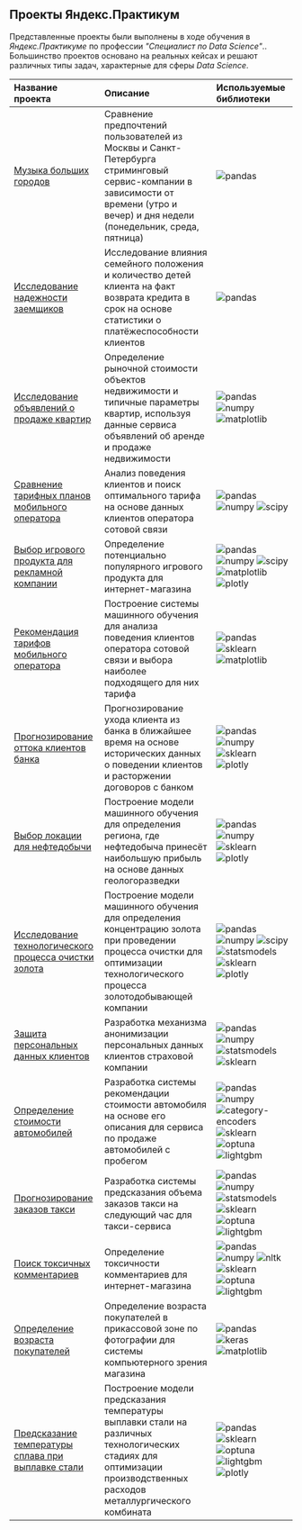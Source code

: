 ## Проекты Яндекс.Практикум
Представленные проекты были выполнены в ходе обучения в _Яндекс.Практикуме_ по профессии _"Специалист по Data Science"_.. Большинство проектов основано на реальных кейсах и решают различных типы задач, характерные для сферы _Data Science_. 


| Название проекта | Описание | Используемые библиотеки | 
| :--- | :--- | :--- |
| [Музыка больших городов](https://github.com/maresin/yandex_practicum/tree/main/project_yandex_music) | Сравнение предпочтений пользователей из Москвы и Санкт-Петербурга стриминговый сервис-компании в зависимости от времени (утро и вечер) и дня недели (понедельник, среда, пятница)|![pandas](https://img.shields.io/badge/-pandas-423189?style=flat&logo=&logoColor=white)|
|[Исследование надежности заемщиков](https://github.com/maresin/yandex_practicum/tree/main/project_insurance)|Исследование влияния семейного положения и количество детей клиента на факт возврата кредита в срок на основе статистики о платёжеспособности клиентов|![pandas](https://img.shields.io/badge/-pandas-423189?style=flat&logo=&logoColor=white)|
|[Исследование объявлений о продаже квартир](https://github.com/maresin/yandex_practicum/tree/main/project_real_estate)|Определение рыночной стоимости объектов недвижимости и типичные параметры квартир, используя данные сервиса объявлений об аренде и продаже недвижимости|![pandas](https://img.shields.io/badge/-pandas-423189?style=flat&logo=&logoColor=white) ![numpy](https://img.shields.io/badge/-numpy-1e90ff?style=flat&logo=&logoColor=white) ![matplotlib](https://img.shields.io/badge/-matplotlib-cc9700?style=flat&logo=&logoColor=white)|
|[Сравнение тарифных планов мобильного оператора](https://github.com/maresin/yandex_practicum/tree/main/project_calls)|Анализ поведения клиентов и поиск оптимального тарифа на основе данных клиентов оператора сотовой связи|![pandas](https://img.shields.io/badge/-pandas-423189?style=flat&logo=&logoColor=white) ![numpy](https://img.shields.io/badge/-numpy-1e90ff?style=flat&logo=&logoColor=white) ![scipy](https://img.shields.io/badge/-scipy-6b8e23?style=flat&logo=&logoColor=white)|
|[Выбор игрового продукта для рекламной компании](https://github.com/maresin/yandex_practicum/tree/main/project_games)|Определение потенциально популярного игрового продукта для интернет-магазина|![pandas](https://img.shields.io/badge/-pandas-423189?style=flat&logo=&logoColor=white) ![numpy](https://img.shields.io/badge/-numpy-1e90ff?style=flat&logo=&logoColor=white) ![scipy](https://img.shields.io/badge/-scipy-6b8e23?style=flat&logo=&logoColor=white) ![matplotlib](https://img.shields.io/badge/-matplotlib-cc9700?style=flat&logo=&logoColor=white) ![plotly](https://img.shields.io/badge/-plotly-cc0035?style=flat&logo=&logoColor=white)|
|[Рекомендация тарифов мобильного оператора](https://github.com/maresin/yandex_practicum/tree/main/project_mobile)| Построение системы машинного обучения для анализа поведения клиентов оператора сотовой связи и выбора наиболее подходящего для них тарифа|![pandas](https://img.shields.io/badge/-pandas-423189?style=flat&logo=&logoColor=white) ![sklearn](https://img.shields.io/badge/-sklearn-ff5800?style=flat&logo=&logoColor=white) ![matplotlib](https://img.shields.io/badge/-matplotlib-cc9700?style=flat&logo=&logoColor=white)|
|[Прогнозирование оттока клиентов банка](https://github.com/maresin/yandex_practicum/tree/main/project_churn)|Прогнозирование ухода клиента из банка в ближайшее время на основе исторических данных о поведении клиентов и расторжении договоров с банком|![pandas](https://img.shields.io/badge/-pandas-423189?style=flat&logo=&logoColor=white) ![numpy](https://img.shields.io/badge/-numpy-1e90ff?style=flat&logo=&logoColor=white) ![sklearn](https://img.shields.io/badge/-sklearn-ff5800?style=flat&logo=&logoColor=white) ![plotly](https://img.shields.io/badge/-plotly-cc0035?style=flat&logo=&logoColor=white)|
|[Выбор локации для нефтедобычи](https://github.com/maresin/yandex_practicum/tree/main/project_oil_well)|Построение модели машинного обучения для определения региона, где нефтедобыча принесёт наибольшую прибыль на основе данных геологоразведки|![pandas](https://img.shields.io/badge/-pandas-423189?style=flat&logo=&logoColor=white) ![numpy](https://img.shields.io/badge/-numpy-1e90ff?style=flat&logo=&logoColor=white) ![sklearn](https://img.shields.io/badge/-sklearn-ff5800?style=flat&logo=&logoColor=white) ![plotly](https://img.shields.io/badge/-plotly-cc0035?style=flat&logo=&logoColor=white)|
|[Исследование технологического процесса очистки золота](https://github.com/maresin/yandex_practicum/tree/main/project_gold_recovery)|Построение модели машинного обучения для определения концентрацию золота при проведении процесса очистки для оптимизации технологического процесса золотодобывающей компании|![pandas](https://img.shields.io/badge/-pandas-423189?style=flat&logo=&logoColor=white) ![numpy](https://img.shields.io/badge/-numpy-1e90ff?style=flat&logo=&logoColor=white) ![scipy](https://img.shields.io/badge/-scipy-6b8e23?style=flat&logo=&logoColor=white) ![statsmodels](https://img.shields.io/badge/-statsmodels-00ff7f?style=flat&logo=&logoColor=white) ![sklearn](https://img.shields.io/badge/-sklearn-ff5800?style=flat&logo=&logoColor=white) ![plotly](https://img.shields.io/badge/-plotly-cc0035?style=flat&logo=&logoColor=white)|
|[Защита персональных данных клиентов](https://github.com/maresin/yandex_practicum/tree/main/project_cryptography)|Разработка механизма анонимизации персональных данных клиентов страховой компании|![pandas](https://img.shields.io/badge/-pandas-423189?style=flat&logo=&logoColor=white) ![numpy](https://img.shields.io/badge/-numpy-1e90ff?style=flat&logo=&logoColor=white) ![statsmodels](https://img.shields.io/badge/-statsmodels-00ff7f?style=flat&logo=&logoColor=white) ![sklearn](https://img.shields.io/badge/-sklearn-ff5800?style=flat&logo=&logoColor=white)|
|[Определение стоимости автомобилей](https://github.com/maresin/yandex_practicum/tree/main/project_autos)|Разработка системы рекомендации стоимости автомобиля на основе его описания для сервиса  по продаже автомобилей с пробегом|![pandas](https://img.shields.io/badge/-pandas-423189?style=flat&logo=&logoColor=white) ![numpy](https://img.shields.io/badge/-numpy-1e90ff?style=flat&logo=&logoColor=white) ![category-encoders](https://img.shields.io/badge/-category--encoders-20c6b6?style=flat&logo=&logoColor=white) ![sklearn](https://img.shields.io/badge/-sklearn-ff5800?style=flat&logo=&logoColor=white) ![optuna](https://img.shields.io/badge/-optuna-cd00cd?style=flat&logo=&logoColor=white) ![lightgbm](https://img.shields.io/badge/-lightgbm-116062?style=flat&logo=&logoColor=white)|
|[Прогнозирование заказов такси](https://github.com/maresin/yandex_practicum/tree/main/project_taxi)|Разработка системы предсказания объема заказов такси на следующий час для такси-сервиса|![pandas](https://img.shields.io/badge/-pandas-423189?style=flat&logo=&logoColor=white) ![numpy](https://img.shields.io/badge/-numpy-1e90ff?style=flat&logo=&logoColor=white) ![statsmodels](https://img.shields.io/badge/-statsmodels-00ff7f?style=flat&logo=&logoColor=white) ![sklearn](https://img.shields.io/badge/-sklearn-ff5800?style=flat&logo=&logoColor=white) ![optuna](https://img.shields.io/badge/-optuna-cd00cd?style=flat&logo=&logoColor=white) ![lightgbm](https://img.shields.io/badge/-lightgbm-116062?style=flat&logo=&logoColor=white)|
|[Поиск токсичных комментариев](https://github.com/maresin/yandex_practicum/tree/main/project_toxic_comments)|Определение токсичности комментариев для интернет-магазина|![pandas](https://img.shields.io/badge/-pandas-423189?style=flat&logo=&logoColor=white) ![numpy](https://img.shields.io/badge/-numpy-1e90ff?style=flat&logo=&logoColor=white) ![nltk](https://img.shields.io/badge/-nltk-b9a99e?style=flat&logo=&logoColor=white) ![sklearn](https://img.shields.io/badge/-sklearn-ff5800?style=flat&logo=&logoColor=white) ![optuna](https://img.shields.io/badge/-optuna-cd00cd?style=flat&logo=&logoColor=white) ![lightgbm](https://img.shields.io/badge/-lightgbm-116062?style=flat&logo=&logoColor=white)|
|[Определение возраста покупателей](https://github.com/maresin/yandex_practicum/tree/main/project_faces)|Определение возраста покупателей в прикассовой зоне по фотографии для системы компьютерного зрения магазина|![pandas](https://img.shields.io/badge/-pandas-423189?style=flat&logo=&logoColor=white) ![keras](https://img.shields.io/badge/-keras-ff0000?style=flat&logo=&logoColor=white) ![matplotlib](https://img.shields.io/badge/-matplotlib-cc9700?style=flat&logo=&logoColor=white)|
|[Предсказание температуры сплава при выплавке стали](https://github.com/maresin/yandex_practicum/tree/main/project_steel_diploma)|Построение модели предсказания температуры выплавки стали на различных технологических стадиях для оптимизации производственных расходов металлургического комбината|![pandas](https://img.shields.io/badge/-pandas-423189?style=flat&logo=&logoColor=white) ![sklearn](https://img.shields.io/badge/-sklearn-ff5800?style=flat&logo=&logoColor=white) ![optuna](https://img.shields.io/badge/-optuna-cd00cd?style=flat&logo=&logoColor=white) ![lightgbm](https://img.shields.io/badge/-lightgbm-116062?style=flat&logo=&logoColor=white) ![plotly](https://img.shields.io/badge/-plotly-cc0035?style=flat&logo=&logoColor=white)|
